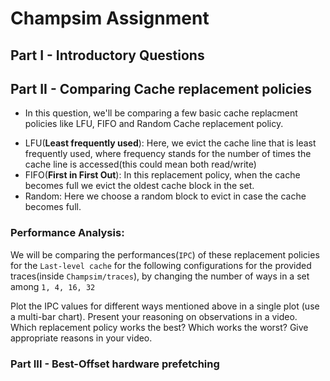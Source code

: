 # Champsim Assignment 

## Part I - Introductory Questions

## Part II - Comparing Cache replacement policies
* In this question, we'll be comparing a few basic cache replacment policies like LFU, FIFO and Random Cache replacement policy.

- LFU(__Least frequently used__): Here, we evict the cache line that is least frequently used, where frequency stands for the number of times the cache line is accessed(this could mean both read/write)
- FIFO(__First in First Out__): In this replacement policy, when the cache becomes full we evict the oldest cache block in the set.
- Random: Here we choose a random block to evict in case the cache becomes full.

### Performance Analysis:
We will be comparing the performances(`IPC`) of these replacement policies for the `Last-level cache` for the following configurations for the provided traces(inside `Champsim/traces`), by changing the number of ways in a set among `1, 4, 16, 32`

Plot the IPC values for different ways mentioned above in a single plot (use a multi-bar chart). Present your reasoning on observations in a video. Which replacement policy works the best? Which works the worst? Give appropriate reasons in your video.

### Part III - Best-Offset hardware prefetching
